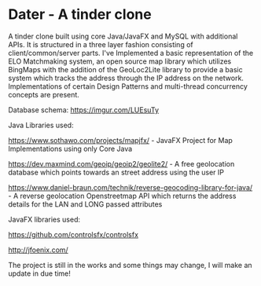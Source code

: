 # Dater - A tinder clone

A tinder clone built using core Java/JavaFX and MySQL with additional APIs. It is structured in a three layer fashion consisting of client/common/server parts. I've Implemented a basic representation of the ELO Matchmaking system, an open source map library which utilizes BingMaps with the addition of the GeoLoc2Lite library to provide a basic system which tracks the address through the IP address on the network. Implementations of certain Design Patterns and multi-thread concurrency concepts are present.

Database schema: https://imgur.com/LUEsuTy

Java Libraries used:

https://www.sothawo.com/projects/mapjfx/ - JavaFX Project for Map Implementations using only Core Java

https://dev.maxmind.com/geoip/geoip2/geolite2/ - A free geolocation database which points towards an street address using the user IP

https://www.daniel-braun.com/technik/reverse-geocoding-library-for-java/ - A reverse geolocation Openstreetmap API which returns the address details for the LAN and LONG passed attributes

JavaFX libraries used:

https://github.com/controlsfx/controlsfx

http://jfoenix.com/


The project is still in the works and some things may change, I will make an update in due time! 
